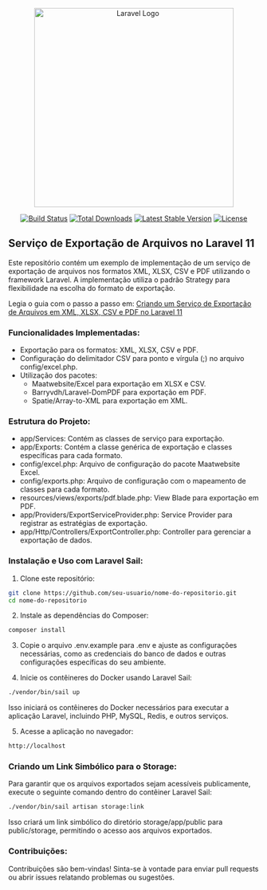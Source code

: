 <p align="center"><a href="https://laravel.com" target="_blank"><img src="https://raw.githubusercontent.com/laravel/art/master/logo-lockup/5%20SVG/2%20CMYK/1%20Full%20Color/laravel-logolockup-cmyk-red.svg" width="400" alt="Laravel Logo"></a></p>

<p align="center">
<a href="https://github.com/laravel/framework/actions"><img src="https://github.com/laravel/framework/workflows/tests/badge.svg" alt="Build Status"></a>
<a href="https://packagist.org/packages/laravel/framework"><img src="https://img.shields.io/packagist/dt/laravel/framework" alt="Total Downloads"></a>
<a href="https://packagist.org/packages/laravel/framework"><img src="https://img.shields.io/packagist/v/laravel/framework" alt="Latest Stable Version"></a>
<a href="https://packagist.org/packages/laravel/framework"><img src="https://img.shields.io/packagist/l/laravel/framework" alt="License"></a>
</p>

## Serviço de Exportação de Arquivos no Laravel 11

Este repositório contém um exemplo de implementação de um serviço de exportação de arquivos nos formatos XML, XLSX, CSV e PDF utilizando o framework Laravel. A implementação utiliza o padrão Strategy para flexibilidade na escolha do formato de exportação.

Legia o guia com o passo a passo em: [Criando um Serviço de Exportação de Arquivos em XML, XLSX, CSV e PDF no Laravel 11](https://boliveiradev.medium.com/criando-um-servi%C3%A7o-de-exporta%C3%A7%C3%A3o-de-arquivos-em-xml-xlsx-csv-e-pdf-no-laravel-11-652ea2014a06)

### Funcionalidades Implementadas:

- Exportação para os formatos: XML, XLSX, CSV e PDF.
- Configuração do delimitador CSV para ponto e vírgula (;) no arquivo config/excel.php.
- Utilização dos pacotes:
    - Maatwebsite/Excel para exportação em XLSX e CSV.
    - Barryvdh/Laravel-DomPDF para exportação em PDF.
    - Spatie/Array-to-XML para exportação em XML.

### Estrutura do Projeto:

- app/Services: Contém as classes de serviço para exportação.
- app/Exports: Contém a classe genérica de exportação e classes específicas para cada formato.
- config/excel.php: Arquivo de configuração do pacote Maatwebsite Excel.
- config/exports.php: Arquivo de configuração com o mapeamento de classes para cada formato.
- resources/views/exports/pdf.blade.php: View Blade para exportação em PDF.
- app/Providers/ExportServiceProvider.php: Service Provider para registrar as estratégias de exportação.
- app/Http/Controllers/ExportController.php: Controller para gerenciar a exportação de dados.

### Instalação e Uso com Laravel Sail:

1. Clone este repositório:

```sh
git clone https://github.com/seu-usuario/nome-do-repositorio.git
cd nome-do-repositorio
```
2. Instale as dependências do Composer:

```sh
composer install
```

3. Copie o arquivo .env.example para .env e ajuste as configurações necessárias, como as credenciais do banco de dados e outras configurações específicas do seu ambiente.

4. Inicie os contêineres do Docker usando Laravel Sail:

```sh
./vendor/bin/sail up
```

Isso iniciará os contêineres do Docker necessários para executar a aplicação Laravel, incluindo PHP, MySQL, Redis, e outros serviços.

5. Acesse a aplicação no navegador:

```txt
http://localhost
```

### Criando um Link Simbólico para o Storage:

Para garantir que os arquivos exportados sejam acessíveis publicamente, execute o seguinte comando dentro do contêiner Laravel Sail:

```sh
./vendor/bin/sail artisan storage:link
```
Isso criará um link simbólico do diretório storage/app/public para public/storage, permitindo o acesso aos arquivos exportados.

### Contribuições:

Contribuições são bem-vindas! Sinta-se à vontade para enviar pull requests ou abrir issues relatando problemas ou sugestões.
